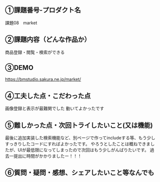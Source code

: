 ## ①課題番号-プロダクト名

課題08　market

## ②課題内容（どんな作品か）

商品登録・閲覧・検索ができる

## ③DEMO

https://bmstudio.sakura.ne.jp/market/

## ④工夫した点・こだわった点

画像登録と表示が最難関でした
動いてよかったです

## ⑤難しかった点・次回トライしたいこと(又は機能)

最後に追加実装した検索機能など、別ページで作ってincludeする等、もう少しすっきりしたコードにすればよかったです。
やろうとしたことは概ねできましたが、UIが最低限になってしまったので次回はもう少しがんばりたいです。
過去一提出に時間がかかりましたー！！！

## ⑥質問・疑問・感想、シェアしたいこと等なんでも
